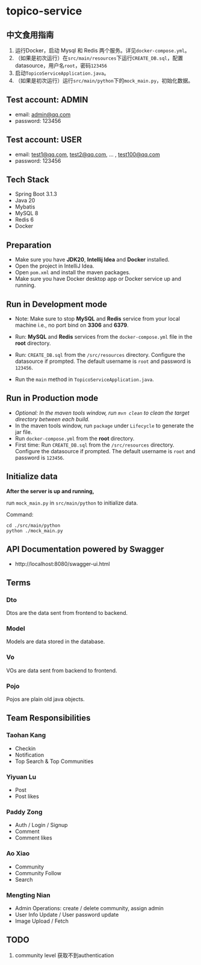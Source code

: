 # topico-service

## 中文食用指南

1. 运行Docker，启动 Mysql 和 Redis 两个服务。详见`docker-compose.yml`。
2. （如果是初次运行）在`src/main/resources`下运行`CREATE_DB.sql`，配置datasource，用户名`root`，密码`123456`
3. 启动`TopicoServiceApplication.java`。
4. （如果是初次运行）运行`src/main/python`下的`mock_main.py`，初始化数据。

## Test account: ADMIN

- email: admin@qq.com
- password: 123456

## Test account: USER

- email: test1@qq.com, test2@qq.com, ... , test100@qq.com
- password: 123456

## Tech Stack

- Spring Boot 3.1.3
- Java 20
- Mybatis
- MySQL 8
- Redis 6
- Docker

## Preparation

- Make sure you have **JDK20**, **Intellij Idea** and **Docker** installed.
- Open the project in IntelliJ Idea.
- Open `pom.xml` and install the maven packages.
- Make sure you have Docker desktop app or Docker service up and running.

## Run in Development mode

- Note: Make sure to stop __MySQL__ and __Redis__ service from your local machine
  i.e., no port bind on __3306__ and __6379__.

- Run: __MySQL__ and __Redis__ services from the `docker-compose.yml` file in the __root__ directory.
- Run: `CREATE_DB.sql` from the `/src/resources` directory. Configure the datasource if prompted. The default username
  is `root` and password is `123456`.
- Run the `main` method in `TopicoServiceApplication.java`.

## Run in Production mode

- _Optional: In the maven tools window, run `mvn clean` to clean the target directory between each build._
- In the maven tools window, run `package` under `Lifecycle` to generate the jar file.
- Run `docker-compose.yml` from the __root__ directory.
- First time: Run `CREATE_DB.sql` from the `/src/resources` directory. Configure the datasource if prompted. The default
  username
  is `root` and password is `123456`.

## Initialize data

**After the server is up and running,**

run `mock_main.py` in `src/main/python` to initialize data.

Command:

```shell
cd ./src/main/python
python ./mock_main.py
```

## API Documentation powered by Swagger

- http://localhost:8080/swagger-ui.html

## Terms

### Dto

Dtos are the data sent from frontend to backend.

### Model

Models are data stored in the database.

### Vo

VOs are data sent from backend to frontend.

### Pojo

Pojos are plain old java objects.

## Team Responsibilities

### Taohan Kang

- Checkin
- Notification
- Top Search & Top Communities

### Yiyuan Lu

- Post
- Post likes

### Paddy Zong

- Auth / Login / Signup
- Comment
- Comment likes

### Ao Xiao

- Community
- Community Follow
- Search

### Mengting Nian

- Admin Operations: create / delete community, assign admin
- User Info Update / User password update
- Image Upload / Fetch

## TODO

1. community level 获取不到authentication
